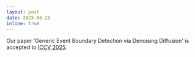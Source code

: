 ```yaml
---
layout: post
date: 2025-06-25
inline: true
---
```

Our paper 'Generic Event Boundary Detection via Denoising Diffusion' is accepted to [ICCV 2025](https://cvpr.thecvf.com).
